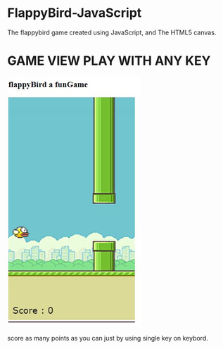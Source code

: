 # FlappyBird-JavaScript

The flappybird game created using JavaScript, and The HTML5 canvas.
# GAME VIEW PLAY WITH ANY KEY 
![game view](flappybirds.JPG)

score as many points as you can just by using single key on keybord.
